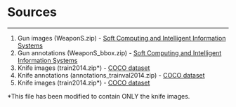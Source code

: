 # Sources
---

1. Gun images (WeaponS.zip) - [Soft Computing and Intelligent Information Systems](https://sci2s.ugr.es/weapons-detection)
2. Gun annotations (WeaponS_bbox.zip) - [Soft Computing and Intelligent Information Systems](https://sci2s.ugr.es/weapons-detection)
3. Knife images (train2014.zip*) - [COCO dataset](http://cocodataset.org/#download) 
4. Knife annotations (annotations_trainval2014.zip) - [COCO dataset](http://cocodataset.org/#download)
4. Knife images (train2014.zip*) - [COCO dataset](http://cocodataset.org/#download)

*This file has been modified to contain ONLY the knife images.

